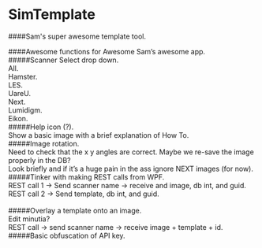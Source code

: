 # SimTemplate
####Sam's super awesome template tool. 

####Awesome functions for Awesome Sam’s awesome app.<br />
#####Scanner Select drop down.<br />
All.<br />
Hamster.<br />
LES.<br />
UareU.<br />
Next.<br />
Lumidigm.<br />
Eikon.<br />
#####Help icon (?).<br />
Show a basic image with a brief explanation of How To.<br />
#####Image rotation.<br />
Need to check that the x y angles are correct. Maybe we re-save the image properly in the DB?<br />
Look briefly and if it’s a huge pain in the ass ignore NEXT images (for now).<br />
#####Tinker with making REST calls from WPF.<br />
REST call 1 -> Send scanner name -> receive and image, db int, and guid.<br />
REST call 2 -> Send template, db int, and guid.<br />  
#####Overlay a template onto an image.<br />
Edit minutia?<br />
REST call -> send scanner name -> receive image + template + id.<br /> 
#####Basic obfuscation of API key.<br />
